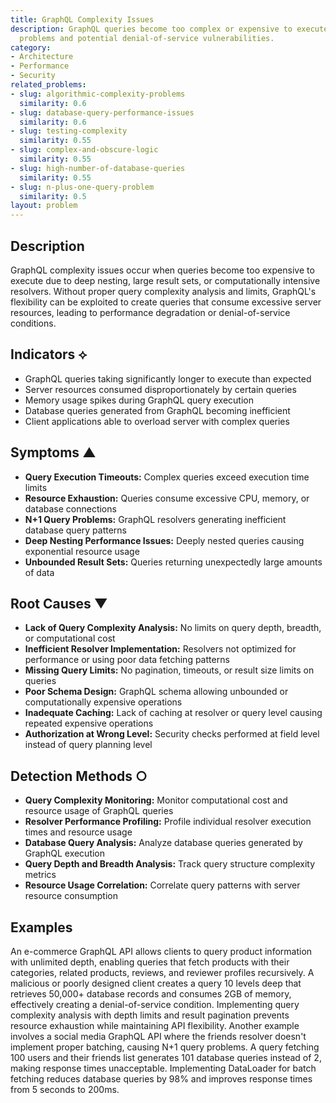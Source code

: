 ```yaml
---
title: GraphQL Complexity Issues
description: GraphQL queries become too complex or expensive to execute, causing performance
  problems and potential denial-of-service vulnerabilities.
category:
- Architecture
- Performance
- Security
related_problems:
- slug: algorithmic-complexity-problems
  similarity: 0.6
- slug: database-query-performance-issues
  similarity: 0.6
- slug: testing-complexity
  similarity: 0.55
- slug: complex-and-obscure-logic
  similarity: 0.55
- slug: high-number-of-database-queries
  similarity: 0.55
- slug: n-plus-one-query-problem
  similarity: 0.5
layout: problem
---
```


## Description

GraphQL complexity issues occur when queries become too expensive to execute due to deep nesting, large result sets, or computationally intensive resolvers. Without proper query complexity analysis and limits, GraphQL's flexibility can be exploited to create queries that consume excessive server resources, leading to performance degradation or denial-of-service conditions.

## Indicators ⟡

- GraphQL queries taking significantly longer to execute than expected
- Server resources consumed disproportionately by certain queries
- Memory usage spikes during GraphQL query execution
- Database queries generated from GraphQL becoming inefficient
- Client applications able to overload server with complex queries

## Symptoms ▲

- **Query Execution Timeouts:** Complex queries exceed execution time limits
- **Resource Exhaustion:** Queries consume excessive CPU, memory, or database connections
- **N+1 Query Problems:** GraphQL resolvers generating inefficient database query patterns
- **Deep Nesting Performance Issues:** Deeply nested queries causing exponential resource usage
- **Unbounded Result Sets:** Queries returning unexpectedly large amounts of data

## Root Causes ▼

- **Lack of Query Complexity Analysis:** No limits on query depth, breadth, or computational cost
- **Inefficient Resolver Implementation:** Resolvers not optimized for performance or using poor data fetching patterns
- **Missing Query Limits:** No pagination, timeouts, or result size limits on queries
- **Poor Schema Design:** GraphQL schema allowing unbounded or computationally expensive operations
- **Inadequate Caching:** Lack of caching at resolver or query level causing repeated expensive operations
- **Authorization at Wrong Level:** Security checks performed at field level instead of query planning level

## Detection Methods ○

- **Query Complexity Monitoring:** Monitor computational cost and resource usage of GraphQL queries
- **Resolver Performance Profiling:** Profile individual resolver execution times and resource usage
- **Database Query Analysis:** Analyze database queries generated by GraphQL execution
- **Query Depth and Breadth Analysis:** Track query structure complexity metrics
- **Resource Usage Correlation:** Correlate query patterns with server resource consumption

## Examples

An e-commerce GraphQL API allows clients to query product information with unlimited depth, enabling queries that fetch products with their categories, related products, reviews, and reviewer profiles recursively. A malicious or poorly designed client creates a query 10 levels deep that retrieves 50,000+ database records and consumes 2GB of memory, effectively creating a denial-of-service condition. Implementing query complexity analysis with depth limits and result pagination prevents resource exhaustion while maintaining API flexibility. Another example involves a social media GraphQL API where the friends resolver doesn't implement proper batching, causing N+1 query problems. A query fetching 100 users and their friends list generates 101 database queries instead of 2, making response times unacceptable. Implementing DataLoader for batch fetching reduces database queries by 98% and improves response times from 5 seconds to 200ms.